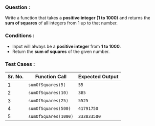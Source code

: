 ### Question :  
Write a function that takes a **positive integer (1 to 1000)** and returns the **sum of squares** of all integers from 1 up to that number.  

### Conditions :  
- Input will always be a **positive integer** from **1 to 1000**.  
- Return the **sum of squares** of the given number.  

### Test Cases :  

**Sr. No.** | **Function Call**         | **Expected Output**  
--------|-------------------------------|----------------------------  
1       | `sumOfSquares(5)`             | `55`  
2       | `sumOfSquares(10)`            | `385`  
3       | `sumOfSquares(25)`            | `5525`  
4       | `sumOfSquares(500)`           | `41791750`  
5       | `sumOfSquares(1000)`          | `333833500`  
